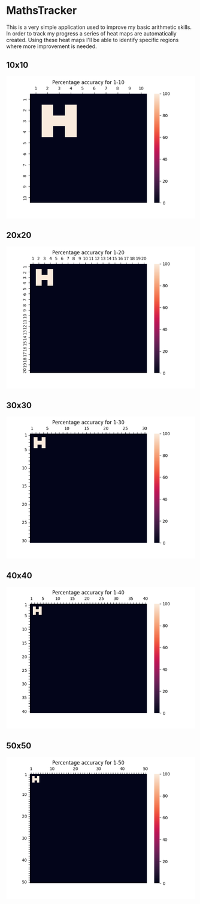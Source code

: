 # MathsTracker

This is a very simple application used to improve my basic arithmetic skills. In order to track my progress a series of heat maps are automatically created. Using these heat maps I'll be able to identify specific regions where more improvement is needed.

## 10x10

<p align="center">
  <img src="https://github.com/ConnorPerrin/MathsTracker/blob/main/images/heatmap_range_10.png" />
</p>

## 20x20

<p align="center">
  <img src="https://github.com/ConnorPerrin/MathsTracker/blob/main/images/heatmap_range_20.png" />
</p>

## 30x30

<p align="center">
  <img src="https://github.com/ConnorPerrin/MathsTracker/blob/main/images/heatmap_range_30.png" />
</p>


## 40x40

<p align="center">
  <img src="https://github.com/ConnorPerrin/MathsTracker/blob/main/images/heatmap_range_40.png" />
</p>


## 50x50

<p align="center">
  <img src="https://github.com/ConnorPerrin/MathsTracker/blob/main/images/heatmap_range_50.png" />
</p>

